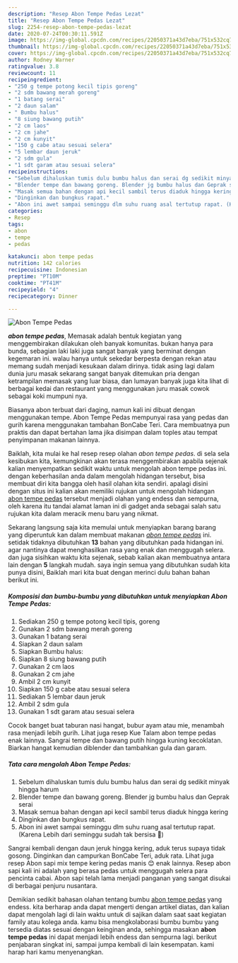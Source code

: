 ```yaml
---
description: "Resep Abon Tempe Pedas Lezat"
title: "Resep Abon Tempe Pedas Lezat"
slug: 2254-resep-abon-tempe-pedas-lezat
date: 2020-07-24T00:30:11.591Z
image: https://img-global.cpcdn.com/recipes/22050371a43d7eba/751x532cq70/abon-tempe-pedas-foto-resep-utama.jpg
thumbnail: https://img-global.cpcdn.com/recipes/22050371a43d7eba/751x532cq70/abon-tempe-pedas-foto-resep-utama.jpg
cover: https://img-global.cpcdn.com/recipes/22050371a43d7eba/751x532cq70/abon-tempe-pedas-foto-resep-utama.jpg
author: Rodney Warner
ratingvalue: 3.8
reviewcount: 11
recipeingredient:
- "250 g tempe potong kecil tipis goreng"
- "2 sdm bawang merah goreng"
- "1 batang serai"
- "2 daun salam"
- " Bumbu halus"
- "8 siung bawang putih"
- "2 cm laos"
- "2 cm jahe"
- "2 cm kunyit"
- "150 g cabe atau sesuai selera"
- "5 lembar daun jeruk"
- "2 sdm gula"
- "1 sdt garam atau sesuai selera"
recipeinstructions:
- "Sebelum dihaluskan tumis dulu bumbu halus dan serai dg sedikit minyak hingga harum"
- "Blender tempe dan bawang goreng. Blender jg bumbu halus dan Geprak serai"
- "Masak semua bahan dengan api kecil sambil terus diaduk hingga kering"
- "Dinginkan dan bungkus rapat."
- "Abon ini awet sampai seminggu dlm suhu ruang asal tertutup rapat. (Karena Lebih dari seminggu sudah tak bersisa 🤭)"
categories:
- Resep
tags:
- abon
- tempe
- pedas

katakunci: abon tempe pedas 
nutrition: 142 calories
recipecuisine: Indonesian
preptime: "PT10M"
cooktime: "PT41M"
recipeyield: "4"
recipecategory: Dinner

---
```



![Abon Tempe Pedas](https://img-global.cpcdn.com/recipes/22050371a43d7eba/751x532cq70/abon-tempe-pedas-foto-resep-utama.jpg)

<b><i>abon tempe pedas</i></b>, Memasak adalah bentuk kegiatan yang menggembirakan dilakukan oleh banyak komunitas. bukan hanya para bunda, sebagian laki laki juga sangat banyak yang berminat dengan kegemaran ini. walau hanya untuk sekedar berpesta dengan rekan atau memang sudah menjadi kesukaan dalam dirinya. tidak asing lagi dalam dunia juru masak sekarang sangat banyak ditemukan pria dengan ketrampilan memasak yang luar biasa, dan lumayan banyak juga kita lihat di berbagai kedai dan restaurant yang menggunakan juru masak cowok sebagai koki mumpuni nya.

Biasanya abon terbuat dari daging, namun kali ini dibuat dengan menggunakan tempe. Abon Tempe Pedas mempunyai rasa yang pedas dan gurih karena menggunakan tambahan BonCabe Teri. Cara membuatnya pun praktis dan dapat bertahan lama jika disimpan dalam toples atau tempat penyimpanan makanan lainnya.

Baiklah, kita mulai ke hal resep resep olahan <i>abon tempe pedas</i>. di sela sela kesibukan kita, kemungkinan akan terasa menggembirakan apabila sejenak kalian menyempatkan sedikit waktu untuk mengolah abon tempe pedas ini. dengan keberhasilan anda dalam mengolah hidangan tersebut, bisa membuat diri kita bangga oleh hasil olahan kita sendiri. apalagi disini dengan situs ini kalian akan memiliki rujukan untuk mengolah hidangan <u>abon tempe pedas</u> tersebut menjadi olahan yang endess dan sempurna, oleh karena itu tandai alamat laman ini di gadget anda sebagai salah satu rujukan kita dalam meracik menu baru yang nikmat.


Sekarang langsung saja kita memulai untuk menyiapkan barang barang yang diperuntuk kan dalam membuat makanan <u><i>abon tempe pedas</i></u> ini. setidak tidaknya dibutuhkan <b>13</b> bahan yang dibutuhkan pada hidangan ini. agar nantinya dapat menghasilkan rasa yang enak dan menggugah selera. dan juga sisihkan waktu kita sejenak, sebab kalian akan membuatnya antara lain dengan <b>5</b> langkah mudah. saya ingin semua yang dibutuhkan sudah kita punya disini, Baiklah mari kita buat dengan merinci dulu bahan bahan berikut ini.

<!--inarticleads1-->

##### Komposisi dan bumbu-bumbu yang dibutuhkan untuk menyiapkan Abon Tempe Pedas:

1. Sediakan 250 g tempe potong kecil tipis, goreng
1. Gunakan 2 sdm bawang merah goreng
1. Gunakan 1 batang serai
1. Siapkan 2 daun salam
1. Siapkan  Bumbu halus:
1. Siapkan 8 siung bawang putih
1. Gunakan 2 cm laos
1. Gunakan 2 cm jahe
1. Ambil 2 cm kunyit
1. Siapkan 150 g cabe atau sesuai selera
1. Sediakan 5 lembar daun jeruk
1. Ambil 2 sdm gula
1. Gunakan 1 sdt garam atau sesuai selera


Cocok banget buat taburan nasi hangat, bubur ayam atau mie, menambah rasa menjadi lebih gurih. Lihat juga resep Kue Talam abon tempe pedas enak lainnya. Sangrai tempe dan bawang putih hingga kuning kecoklatan. Biarkan hangat kemudian diblender dan tambahkan gula dan garam. 

<!--inarticleads2-->

##### Tata cara mengolah Abon Tempe Pedas:

1. Sebelum dihaluskan tumis dulu bumbu halus dan serai dg sedikit minyak hingga harum
1. Blender tempe dan bawang goreng. Blender jg bumbu halus dan Geprak serai
1. Masak semua bahan dengan api kecil sambil terus diaduk hingga kering
1. Dinginkan dan bungkus rapat.
1. Abon ini awet sampai seminggu dlm suhu ruang asal tertutup rapat. (Karena Lebih dari seminggu sudah tak bersisa 🤭)


Sangrai kembali dengan daun jeruk hingga kering, aduk terus supaya tidak gosong. Dinginkan dan campurkan BonCabe Teri, aduk rata. Lihat juga resep Abon sapi mix tempe kering pedas manis 😊 enak lainnya. Resep abon sapi kali ini adalah yang berasa pedas untuk menggugah selera para pencinta cabai. Abon sapi telah lama menjadi panganan yang sangat disukai di berbagai penjuru nusantara. 

Demikian sedikit bahasan olahan tentang bumbu <u>abon tempe pedas</u> yang endess. kita berharap anda dapat mengerti dengan artikel diatas, dan kalian dapat mengolah lagi di lain waktu untuk di sajikan dalam saat saat kegiatan family atau kolega anda. kamu bisa mengkolaborasi bumbu bumbu yang tersedia diatas sesuai dengan keinginan anda, sehingga masakan <b>abon tempe pedas</b> ini dapat menjadi lebih endess dan sempurna lagi. berikut penjabaran singkat ini, sampai jumpa kembali di lain kesempatan. kami harap hari kamu menyenangkan.
